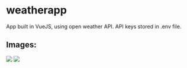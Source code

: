 # weatherapp
App built in VueJS, using open weather API.
API keys stored in .env file.

## Images:
<img src="https://i.imgur.com/FCHFWAa.png">

<img src="https://i.imgur.com/zZnsLup.png">
